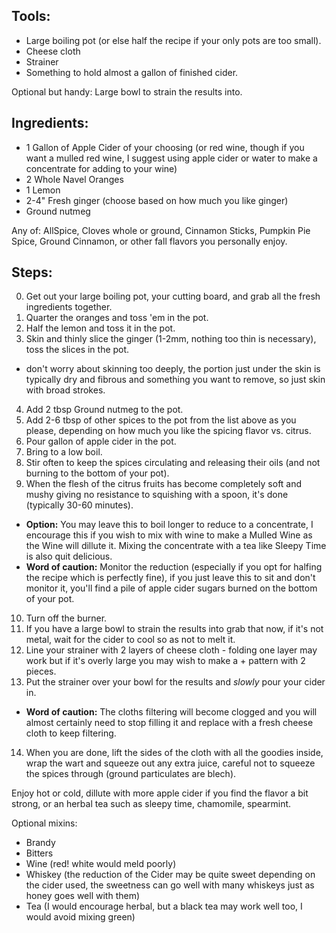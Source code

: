## Tools: ##

- Large boiling pot (or else half the recipe if your only pots are too small).
- Cheese cloth
- Strainer
- Something to hold almost a gallon of finished cider.

Optional but handy: Large bowl to strain the results into.

## Ingredients: ##

- 1 Gallon of Apple Cider of your choosing (or red wine, though if you want a mulled red wine, I suggest using apple cider or water to make a concentrate for adding to your wine)
- 2 Whole Navel Oranges
- 1 Lemon
- 2-4" Fresh ginger (choose based on how much you like ginger)
- Ground nutmeg

Any of: AllSpice, Cloves whole or ground, Cinnamon Sticks, Pumpkin Pie Spice, Ground Cinnamon, or other fall flavors you personally enjoy.

## Steps: ##

0. Get out your large boiling pot, your cutting board, and grab all the fresh ingredients together.
1. Quarter the oranges and toss 'em in the pot.
2. Half the lemon and toss it in the pot.
3. Skin and thinly slice the ginger (1-2mm, nothing too thin is necessary), toss the slices in the pot.
  - don't worry about skinning too deeply, the portion just under the skin is typically dry and fibrous and something you want to remove, so just skin with broad strokes.
4. Add 2 tbsp Ground nutmeg to the pot.
5. Add 2-6 tbsp of other spices to the pot from the list above as you please, depending on how much you like the spicing flavor vs. citrus.
6. Pour gallon of apple cider in the pot.
7. Bring to a low boil.
8. Stir often to keep the spices circulating and releasing their oils (and not burning to the bottom of your pot).
9. When the flesh of the citrus fruits has become completely soft and mushy giving no resistance to squishing with a spoon, it's done (typically 30-60 minutes).
  - **Option:** You may leave this to boil longer to reduce to a concentrate, I encourage this if you wish to mix with wine to make a Mulled Wine as the Wine will dillute it. Mixing the concentrate with a tea like Sleepy Time is also quit delicious.
  - **Word of caution:** Monitor the reduction (especially if you opt for halfing the recipe which is perfectly fine), if you just leave this to sit and don't monitor it, you'll find a pile of apple cider sugars burned on the bottom of your pot.
10. Turn off the burner.
11. If you have a large bowl to strain the results into grab that now, if it's not metal, wait for the cider to cool so as not to melt it.
12. Line your strainer with 2 layers of cheese cloth - folding one layer may work but if it's overly large you may wish to make a + pattern with 2 pieces.
13. Put the strainer over your bowl for the results and *slowly* pour your cider in.
  - **Word of caution:** The cloths filtering will become clogged and you will almost certainly need to stop filling it and replace with a fresh cheese cloth to keep filtering.
14. When you are done, lift the sides of the cloth with all the goodies inside, wrap the wart and squeeze out any extra juice, careful not to squeeze the spices through (ground particulates are blech).

Enjoy hot or cold, dillute with more apple cider if you find the flavor a bit strong, or an herbal tea such as sleepy time, chamomile, spearmint.

Optional mixins:
 - Brandy
 - Bitters
 - Wine (red! white would meld poorly)
 - Whiskey (the reduction of the Cider may be quite sweet depending on the cider used, the sweetness can go well with many whiskeys just as honey goes well with them)
 - Tea (I would encourage herbal, but a black tea may work well too, I would avoid mixing green)
